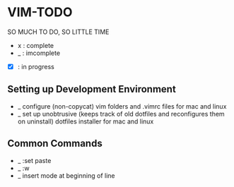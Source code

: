 VIM-TODO
========

SO MUCH TO DO, SO LITTLE TIME
*  x  : complete
*  _  : imcomplete
* [x] : in progress

Setting up Development Environment
----------------------------------
* _ configure (non-copycat) vim folders and .vimrc files for mac and linux
* _ set up unobtrusive (keeps track of old dotfiles and reconfigures them on uninstall) dotfiles installer for mac and linux

Common Commands
---------------
* _ :set paste
* _ :w
* _ insert mode at beginning of line
